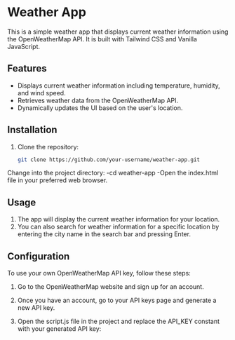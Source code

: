 # Weather App

This is a simple weather app that displays current weather information using the OpenWeatherMap API. It is built with Tailwind CSS and Vanilla JavaScript.

## Features

- Displays current weather information including temperature, humidity, and wind speed.
- Retrieves weather data from the OpenWeatherMap API.
- Dynamically updates the UI based on the user's location.

## Installation

1. Clone the repository:

   ```bash
   git clone https://github.com/your-username/weather-app.git
   
Change into the project directory:
-cd weather-app
-Open the index.html file in your preferred web browser.

## Usage
1. The app will display the current weather information for your location.
2. You can also search for weather information for a specific location by entering the city name in the search bar and pressing Enter.

## Configuration
To use your own OpenWeatherMap API key, follow these steps:

1. Go to the OpenWeatherMap website and sign up for an account.

2. Once you have an account, go to your API keys page and generate a new API key.

3. Open the script.js file in the project and replace the API_KEY constant with your generated API key:
